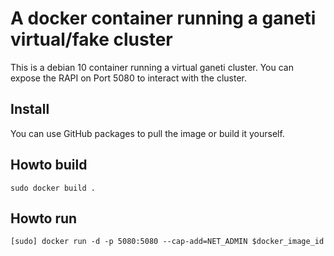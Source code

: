 # A docker container running a ganeti virtual/fake cluster

This is a debian 10 container running a virtual ganeti cluster.
You can expose the RAPI on Port 5080 to interact with the cluster.

## Install
You can use GitHub packages to pull the image or build it yourself.

## Howto build

```
sudo docker build .
```

## Howto run

```
[sudo] docker run -d -p 5080:5080 --cap-add=NET_ADMIN $docker_image_id
```
